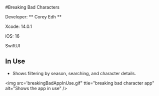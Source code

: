 #Breaking Bad Characters
 
Developer: ** Corey Edh **

Xcode: 14.0.1

iOS: 16

SwiftUI

## In Use

* Shows filtering by season, searching, and character details.

<img src='breakingBadAppInUse.gif" ttie="breaking bad character app" 
alt="Shows the app in use" />




